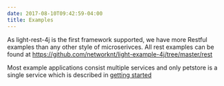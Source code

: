 ```yaml
---
date: 2017-08-10T09:42:59-04:00
title: Examples
---
```


As light-rest-4j is the first framework supported, we have more Restful examples
than any other style of microserivces. All rest examples can be found at https://github.com/networknt/light-example-4j/tree/master/rest

Most example applications consist multiple services and only petstore is a single service
which is described in [getting started]()
